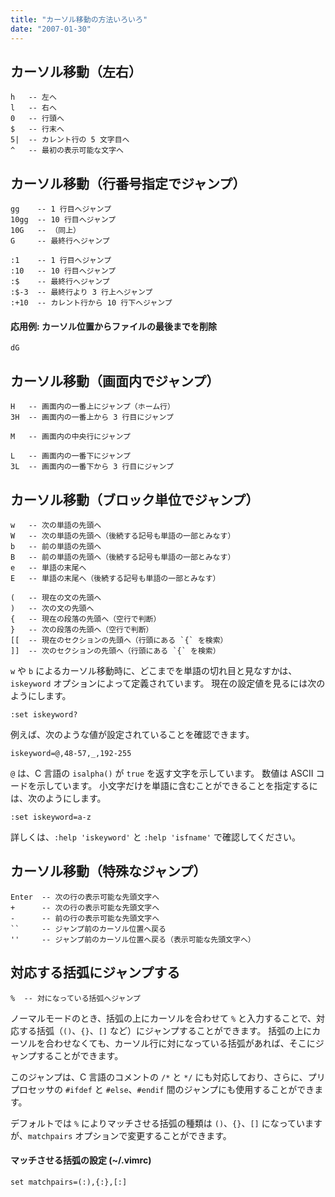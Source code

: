 ```yaml
---
title: "カーソル移動の方法いろいろ"
date: "2007-01-30"
---
```


カーソル移動（左右）
----

~~~
h   -- 左へ
l   -- 右へ
0   -- 行頭へ
$   -- 行末へ
5|  -- カレント行の 5 文字目へ
^   -- 最初の表示可能な文字へ
~~~

カーソル移動（行番号指定でジャンプ）
----

~~~
gg    -- 1 行目へジャンプ
10gg  -- 10 行目へジャンプ
10G   -- （同上）
G     -- 最終行へジャンプ

:1    -- 1 行目へジャンプ
:10   -- 10 行目へジャンプ
:$    -- 最終行へジャンプ
:$-3  -- 最終行より 3 行上へジャンプ
:+10  -- カレント行から 10 行下へジャンプ
~~~

#### 応用例: カーソル位置からファイルの最後までを削除

~~~
dG
~~~

カーソル移動（画面内でジャンプ）
----

~~~
H   -- 画面内の一番上にジャンプ（ホーム行）
3H  -- 画面内の一番上から 3 行目にジャンプ

M   -- 画面内の中央行にジャンプ

L   -- 画面内の一番下にジャンプ
3L  -- 画面内の一番下から 3 行目にジャンプ
~~~

カーソル移動（ブロック単位でジャンプ）
----

~~~
w   -- 次の単語の先頭へ
W   -- 次の単語の先頭へ（後続する記号も単語の一部とみなす）
b   -- 前の単語の先頭へ
B   -- 前の単語の先頭へ（後続する記号も単語の一部とみなす）
e   -- 単語の末尾へ
E   -- 単語の末尾へ（後続する記号も単語の一部とみなす）

(   -- 現在の文の先頭へ
)   -- 次の文の先頭へ
{   -- 現在の段落の先頭へ（空行で判断）
}   -- 次の段落の先頭へ（空行で判断）
[[  -- 現在のセクションの先頭へ（行頭にある `{` を検索）
]]  -- 次のセクションの先頭へ（行頭にある `{` を検索）
~~~

`w` や `b` によるカーソル移動時に、どこまでを単語の切れ目と見なすかは、`iskeyword` オプションによって定義されています。
現在の設定値を見るには次のようにします。

~~~
:set iskeyword?
~~~

例えば、次のような値が設定されていることを確認できます。

~~~
iskeyword=@,48-57,_,192-255
~~~

`@` は、C 言語の `isalpha()` が `true` を返す文字を示しています。
数値は ASCII コードを示しています。
小文字だけを単語に含むことができることを指定するには、次のようにします。

~~~
:set iskeyword=a-z
~~~

詳しくは、`:help 'iskeyword'` と `:help 'isfname'` で確認してください。


カーソル移動（特殊なジャンプ）
----

~~~
Enter  -- 次の行の表示可能な先頭文字へ
+      -- 次の行の表示可能な先頭文字へ
-      -- 前の行の表示可能な先頭文字へ
``     -- ジャンプ前のカーソル位置へ戻る
''     -- ジャンプ前のカーソル位置へ戻る（表示可能な先頭文字へ）
~~~

対応する括弧にジャンプする
----

~~~
%  -- 対になっている括弧へジャンプ
~~~

ノーマルモードのとき、括弧の上にカーソルを合わせて `%` と入力することで、対応する括弧（`()`、`{}`、`[]` など）にジャンプすることができます。
括弧の上にカーソルを合わせなくても、カーソル行に対になっている括弧があれば、そこにジャンプすることができます。

このジャンプは、C 言語のコメントの `/*` と `*/` にも対応しており、さらに、プリプロセッサの `#ifdef` と `#else`、`#endif` 間のジャンプにも使用することができます。

デフォルトでは `%` によりマッチさせる括弧の種類は `()`、`{}`、`[]` になっていますが、`matchpairs` オプションで変更することができます。

#### マッチさせる括弧の設定 (~/.vimrc)

~~~
set matchpairs=(:),{:},[:]
~~~

